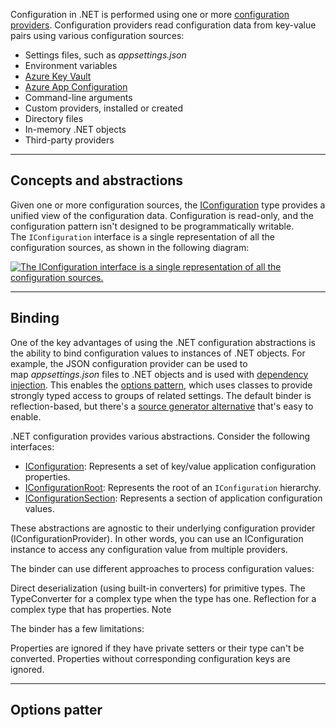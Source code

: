 Configuration in .NET is performed using one or more [configuration providers](https://learn.microsoft.com/en-us/dotnet/core/extensions/configuration#configuration-providers). Configuration providers read configuration data from key-value pairs using various configuration sources:

- Settings files, such as _appsettings.json_
- Environment variables
- [Azure Key Vault](https://learn.microsoft.com/en-us/azure/key-vault/general/overview)
- [Azure App Configuration](https://learn.microsoft.com/en-us/azure/azure-app-configuration/overview)
- Command-line arguments
- Custom providers, installed or created
- Directory files
- In-memory .NET objects
- Third-party providers

--- 

## Concepts and abstractions

Given one or more configuration sources, the [IConfiguration](https://learn.microsoft.com/en-us/dotnet/api/microsoft.extensions.configuration.iconfiguration) type provides a unified view of the configuration data. Configuration is read-only, and the configuration pattern isn't designed to be programmatically writable. The `IConfiguration` interface is a single representation of all the configuration sources, as shown in the following diagram:

[![The `IConfiguration` interface is a single representation of all the configuration sources.](https://learn.microsoft.com/en-us/dotnet/core/extensions/media/configuration-sources.svg)](https://learn.microsoft.com/en-us/dotnet/core/extensions/media/configuration-sources.svg#lightbox)

---

## Binding

One of the key advantages of using the .NET configuration abstractions is the ability to bind configuration values to instances of .NET objects. For example, the JSON configuration provider can be used to map _appsettings.json_ files to .NET objects and is used with [dependency injection](https://learn.microsoft.com/en-us/dotnet/core/extensions/dependency-injection). This enables the [options pattern](https://learn.microsoft.com/en-us/dotnet/core/extensions/options), which uses classes to provide strongly typed access to groups of related settings. The default binder is reflection-based, but there's a [source generator alternative](https://learn.microsoft.com/en-us/dotnet/core/extensions/configuration-generator) that's easy to enable.

.NET configuration provides various abstractions. Consider the following interfaces:

- [IConfiguration](https://learn.microsoft.com/en-us/dotnet/api/microsoft.extensions.configuration.iconfiguration): Represents a set of key/value application configuration properties.
- [IConfigurationRoot](https://learn.microsoft.com/en-us/dotnet/api/microsoft.extensions.configuration.iconfigurationroot): Represents the root of an `IConfiguration` hierarchy.
- [IConfigurationSection](https://learn.microsoft.com/en-us/dotnet/api/microsoft.extensions.configuration.iconfigurationsection): Represents a section of application configuration values.

These abstractions are agnostic to their underlying configuration provider (IConfigurationProvider). In other words, you can use an IConfiguration instance to access any configuration value from multiple providers.

The binder can use different approaches to process configuration values:

Direct deserialization (using built-in converters) for primitive types.
The TypeConverter for a complex type when the type has one.
Reflection for a complex type that has properties.
 Note

The binder has a few limitations:

Properties are ignored if they have private setters or their type can't be converted.
Properties without corresponding configuration keys are ignored.

--- 

## Options patter
